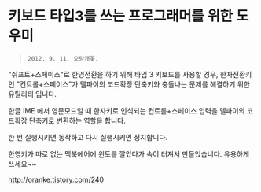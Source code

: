 # 키보드 타입3를 쓰는 프로그래머를 위한 도우미

>`2012. 9. 11. 오랑캐꽃.`

"쉬프트+스페이스"로 한영전환을 하기 위해 타입 3 키보드를 사용할 경우,
한자전환키인 "컨트롤+스페이스"가 델파이의 코드확장 단축키와
충돌나는 문제를 해결하기 위한 유틸리티 입니다.

한글 IME 에서 영문모드일 때 한자키로 인식되는 컨트롤+스페이스 입력을
델파이의 코드확장 단축키로 변환하는 역할을 합니다.

한 번 실행시키면 동작하고 다시 실행시키면 정지합니다.

한영키가 따로 없는 맥북에어에 윈도를 깔았다가 속이 터져서 만들었습니다.
유용하게 쓰세요~~

http://oranke.tistory.com/240
